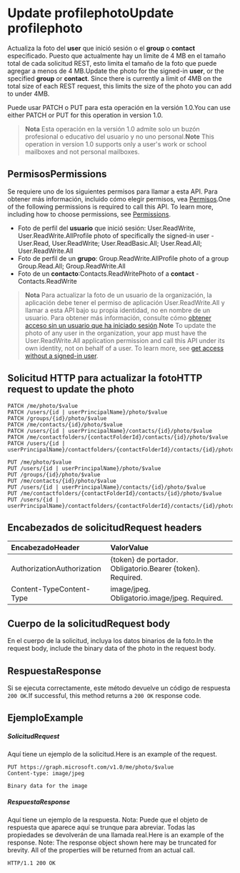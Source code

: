 # <a name="update-profilephoto"></a><span data-ttu-id="daf21-101">Update profilephoto</span><span class="sxs-lookup"><span data-stu-id="daf21-101">Update profilephoto</span></span>

<span data-ttu-id="daf21-p101">Actualiza la foto del **user** que inició sesión o el **group** o **contact** especificado. Puesto que actualmente hay un límite de 4 MB en el tamaño total de cada solicitud REST, esto limita el tamaño de la foto que puede agregar a menos de 4 MB.</span><span class="sxs-lookup"><span data-stu-id="daf21-p101">Update the photo for the signed-in **user**, or the specified **group** or **contact**. Since there is currently a limit of 4MB on the total size of each REST request, this limits the size of the photo you can add to under 4MB.</span></span>

<span data-ttu-id="daf21-104">Puede usar PATCH o PUT para esta operación en la versión 1.0.</span><span class="sxs-lookup"><span data-stu-id="daf21-104">You can use either PATCH or PUT for this operation in version 1.0.</span></span>

> <span data-ttu-id="daf21-105">**Nota** Esta operación en la versión 1.0 admite solo un buzón profesional o educativo del usuario y no uno personal.</span><span class="sxs-lookup"><span data-stu-id="daf21-105">**Note** This operation in version 1.0 supports only a user's work or school mailboxes and not personal mailboxes.</span></span>

## <a name="permissions"></a><span data-ttu-id="daf21-106">Permisos</span><span class="sxs-lookup"><span data-stu-id="daf21-106">Permissions</span></span>
<span data-ttu-id="daf21-p102">Se requiere uno de los siguientes permisos para llamar a esta API. Para obtener más información, incluido cómo elegir permisos, vea [Permisos](../../../concepts/permissions_reference.md).</span><span class="sxs-lookup"><span data-stu-id="daf21-p102">One of the following permissions is required to call this API. To learn more, including how to choose permissions, see [Permissions](../../../concepts/permissions_reference.md).</span></span>

- <span data-ttu-id="daf21-109">Foto de perfil del **usuario** que inició sesión: User.ReadWrite, User.ReadWrite.All</span><span class="sxs-lookup"><span data-stu-id="daf21-109">Profile photo of specifically the signed-in user - User.Read, User.ReadWrite; User.ReadBasic.All; User.Read.All; User.ReadWrite.All</span></span>
- <span data-ttu-id="daf21-110">Foto de perfil de un **grupo**: Group.ReadWrite.All</span><span class="sxs-lookup"><span data-stu-id="daf21-110">Profile photo of a group  Group.Read.All; Group.ReadWrite.All</span></span>
- <span data-ttu-id="daf21-111">Foto de un **contacto**:Contacts.ReadWrite</span><span class="sxs-lookup"><span data-stu-id="daf21-111">Photo of a **contact** - Contacts.ReadWrite</span></span>

> <span data-ttu-id="daf21-p103">**Nota** Para actualizar la foto de un usuario de la organización, la aplicación debe tener el permiso de aplicación User.ReadWrite.All y llamar a esta API bajo su propia identidad, no en nombre de un usuario. Para obtener más información, consulte cómo [obtener acceso sin un usuario que ha iniciado sesión](../../../concepts/auth_v2_service.md).</span><span class="sxs-lookup"><span data-stu-id="daf21-p103">**Note** To update the photo of any user in the organization, your app must have the User.ReadWrite.All application permission and call this API under its own identity, not on behalf of a user. To learn more, see [get access without a signed-in user](../../../concepts/auth_v2_service.md).</span></span>

## <a name="http-request-to-update-the-photo"></a><span data-ttu-id="daf21-114">Solicitud HTTP para actualizar la foto</span><span class="sxs-lookup"><span data-stu-id="daf21-114">HTTP request to update the photo</span></span>
<!-- { "blockType": "ignored" } -->
```http
PATCH /me/photo/$value
PATCH /users/{id | userPrincipalName}/photo/$value
PATCH /groups/{id}/photo/$value
PATCH /me/contacts/{id}/photo/$value
PATCH /users/{id | userPrincipalName}/contacts/{id}/photo/$value
PATCH /me/contactfolders/{contactFolderId}/contacts/{id}/photo/$value
PATCH /users/{id | userPrincipalName}/contactfolders/{contactFolderId}/contacts/{id}/photo/$value

PUT /me/photo/$value
PUT /users/{id | userPrincipalName}/photo/$value
PUT /groups/{id}/photo/$value
PUT /me/contacts/{id}/photo/$value
PUT /users/{id | userPrincipalName}/contacts/{id}/photo/$value
PUT /me/contactfolders/{contactFolderId}/contacts/{id}/photo/$value
PUT /users/{id | userPrincipalName}/contactfolders/{contactFolderId}/contacts/{id}/photo/$value
```
## <a name="request-headers"></a><span data-ttu-id="daf21-115">Encabezados de solicitud</span><span class="sxs-lookup"><span data-stu-id="daf21-115">Request headers</span></span>
| <span data-ttu-id="daf21-116">Encabezado</span><span class="sxs-lookup"><span data-stu-id="daf21-116">Header</span></span>       | <span data-ttu-id="daf21-117">Valor</span><span class="sxs-lookup"><span data-stu-id="daf21-117">Value</span></span> |
|:---------------|:--------|
| <span data-ttu-id="daf21-118">Authorization</span><span class="sxs-lookup"><span data-stu-id="daf21-118">Authorization</span></span>  | <span data-ttu-id="daf21-p104">{token} de portador. Obligatorio.</span><span class="sxs-lookup"><span data-stu-id="daf21-p104">Bearer {token}. Required.</span></span>  |
| <span data-ttu-id="daf21-121">Content-Type</span><span class="sxs-lookup"><span data-stu-id="daf21-121">Content-Type</span></span>  | <span data-ttu-id="daf21-p105">image/jpeg. Obligatorio.</span><span class="sxs-lookup"><span data-stu-id="daf21-p105">image/jpeg. Required.</span></span>  |

## <a name="request-body"></a><span data-ttu-id="daf21-124">Cuerpo de la solicitud</span><span class="sxs-lookup"><span data-stu-id="daf21-124">Request body</span></span>
<span data-ttu-id="daf21-125">En el cuerpo de la solicitud, incluya los datos binarios de la foto.</span><span class="sxs-lookup"><span data-stu-id="daf21-125">In the request body, include the binary data of the photo in the request body.</span></span>

## <a name="response"></a><span data-ttu-id="daf21-126">Respuesta</span><span class="sxs-lookup"><span data-stu-id="daf21-126">Response</span></span>

<span data-ttu-id="daf21-127">Si se ejecuta correctamente, este método devuelve un código de respuesta `200 OK`.</span><span class="sxs-lookup"><span data-stu-id="daf21-127">If successful, this method returns a `200 OK` response code.</span></span>
## <a name="example"></a><span data-ttu-id="daf21-128">Ejemplo</span><span class="sxs-lookup"><span data-stu-id="daf21-128">Example</span></span>
##### <a name="request"></a><span data-ttu-id="daf21-129">Solicitud</span><span class="sxs-lookup"><span data-stu-id="daf21-129">Request</span></span>
<span data-ttu-id="daf21-130">Aquí tiene un ejemplo de la solicitud.</span><span class="sxs-lookup"><span data-stu-id="daf21-130">Here is an example of the request.</span></span>
<!-- {
  "blockType": "request",
  "name": "update_profilephoto"
}-->
```http
PUT https://graph.microsoft.com/v1.0/me/photo/$value
Content-type: image/jpeg

Binary data for the image

```
##### <a name="response"></a><span data-ttu-id="daf21-131">Respuesta</span><span class="sxs-lookup"><span data-stu-id="daf21-131">Response</span></span>
<span data-ttu-id="daf21-p106">Aquí tiene un ejemplo de la respuesta. Nota: Puede que el objeto de respuesta que aparece aquí se trunque para abreviar. Todas las propiedades se devolverán de una llamada real.</span><span class="sxs-lookup"><span data-stu-id="daf21-p106">Here is an example of the response. Note: The response object shown here may be truncated for brevity. All of the properties will be returned from an actual call.</span></span>
<!-- {
  "blockType": "response",
  "truncated": true,
  "@odata.type": "microsoft.graph.profilePhoto"
} -->
```http
HTTP/1.1 200 OK
```

<!-- uuid: 8fcb5dbc-d5aa-4681-8e31-b001d5168d79
2015-10-25 14:57:30 UTC -->
<!-- {
  "type": "#page.annotation",
  "description": "Update profilephoto",
  "keywords": "",
  "section": "documentation",
  "tocPath": ""
}-->
